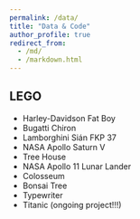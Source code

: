 ```yaml
---
permalink: /data/
title: "Data & Code"
author_profile: true
redirect_from: 
  - /md/
  - /markdown.html
---
```


## LEGO

* Harley-Davidson Fat Boy
* Bugatti Chiron
* Lamborghini Sián FKP 37
* NASA Apollo Saturn V
* Tree House
* NASA Apollo 11 Lunar Lander
* Colosseum
* Bonsai Tree
* Typewriter
* Titanic (ongoing project!!!)
